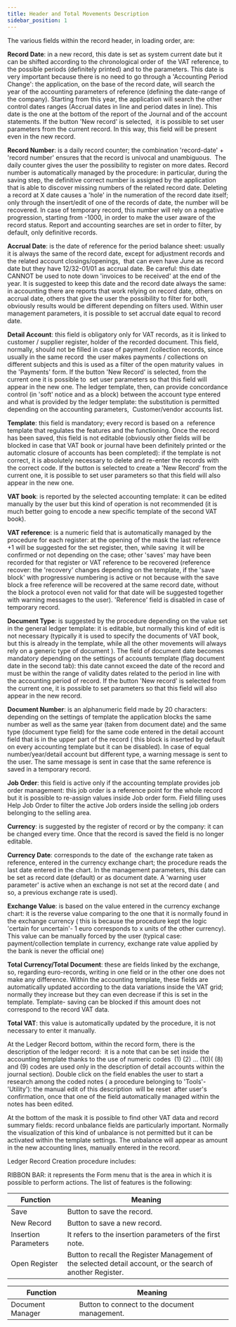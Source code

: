 ```yaml
---
title: Header and Total Movements Description
sidebar_position: 1
---
```


The various fields within the record header, in loading order, are:

**Record Date**: in a new record, this date is set as system current date but it can be shifted according to the chronological order of  the VAT reference, to the possible periods (definitely printed) and to the parameters. This date is very important because there is no need to go through a 'Accounting Period Change': the application, on the base of the record date, will search the year of the accounting parameters of reference (defining the date-range of the company). Starting from this year, the application will search the other control dates ranges (Accrual dates in line and period dates in line). This date is the one at the bottom of the report of the Journal and of the account statements. If the button 'New record' is selected,  it is possible to set user parameters from the current record. In this way, this field will be present even in the new record.

**Record Number**: is a daily record counter; the combination 'record-date' + 'record number' ensures that the record is univocal and unambiguous.  The daily counter gives the user the possibility to register on more dates. Record number is automatically managed by the procedure: in particular, during the saving step, the definitive correct number is assigned by the application that is able to discover missing numbers of the related record date. Deleting a record at X date causes a 'hole' in the numeration of the record date itself; only through the insert/edit of one of the records of date, the number will be recovered. In case of temporary record, this number will rely on a negative progression, starting from -1000, in order to make the user aware of the record status. Report and accounting searches are set in order to filter, by default, only definitive records.

**Accrual Date**: is the date of reference for the period balance sheet: usually it is always the same of the record date, except for adjustment records and the related account closings/openings,  that can even have June as record date but they have 12/32-01/01 as accrual date. Be careful: this date CANNOT be used to note down 'invoices to be received' at the end of the year. It is suggested to keep this date and the record date always the same: in accounting there are reports that work relying on record date, others on accrual date, others that give the user the possibility to filter for both, obviously results would be different depending on filters used. Within user management parameters, it is possible to set accrual date equal to record date.

**Detail Account**: this field is obligatory only for VAT records, as it is linked to customer / supplier register, holder of the recorded document. This field, normally, should not be filled in case of payment /collection records, since usually in the same record  the user makes payments / collections on different subjects and this is used as a filter of the open maturity values  in the 'Payments' form. If the button 'New Record' is selected, from the current one it is possible to  set user parameters so that this field will appear in the new one. The ledger template, then, can provide concordance control (in 'soft' notice and as a block) between the account type entered and what is provided by the ledger template: the substitution is permitted depending on the accounting parameters,  Customer/vendor accounts list.

**Template**: this field is mandatory; every record is based on a  reference template that regulates the features and the functioning. Once the record has been saved, this field is not editable (obviously other fields will be blocked in case that VAT book or journal have been definitely printed or the automatic closure of accounts has been completed): if the template is not correct, it is absolutely necessary to delete and re-enter the records with the correct code. If the button is selected to create a 'New Record' from the current one, it is possible to set user parameters so that this field will also appear in the new one.

**VAT book**: is reported by the selected accounting template: it can be edited manually by the user but this kind of operation is not recommended (it is much better going to encode a new specific template of the second VAT book).

**VAT reference**: is a numeric field that is automatically managed by the procedure for each register: at the opening of the mask the last reference +1 will be suggested for the set register, then, while saving  it will be confirmed or not depending on the case; other 'saves' may have been recorded for that register or VAT reference to be recovered (reference recover: the 'recovery' changes depending on the template, if the 'save block' with progressive numbering is active or not because with the save block a free reference will be recovered at the same record date, without the block a protocol even not valid for that date will be suggested together with warning messages to the user). 'Reference' field is disabled in case of temporary record.

**Document Type**: is suggested by the procedure depending on the value set in the general ledger template: it is editable, but normally this kind of edit is not necessary (typically it is used to specify the documents of VAT book, but this is already in the template, while all the other movements will always rely on a generic type of document ). The field of document date becomes mandatory depending on the settings of accounts template (flag document date in the second tab): this date cannot exceed the date of the record and must be within the range of validity dates related to the period in line with the accounting period of record. If the button 'New record' is selected from the current one, it is possible to set parameters so that this field will also appear in the new record.

**Document Number**: is an alphanumeric field made by 20 characters: depending on the settings of template the application blocks the same number as well as the same year (taken from document date) and the same type (document type field) for the same code entered in the detail account field that is in the upper part of the record ( this block is inserted by default on every accounting template but it can be disabled). In case of equal number/year/detail account but different type, a warning message is sent to the user. The same message is sent in case that the same reference is saved in a temporary record.

**Job Order**: this field is active only if the accounting template provides job order management: this job order is a reference point for the whole record but it is possible to re-assign values inside Job order form. Field filling uses Help Job Order to filter the active Job orders inside the selling job orders belonging to the selling area.

**Currency**: is suggested by the register of record or by the company: it can be changed every time. Once that the record is saved the field is no longer editable.

**Currency Date**: corresponds to the date of  the exchange rate taken as reference, entered in the currency exchange chart; the procedure reads the last date entered in the chart. In the management parameters, this date can be set as record date (default) or as document date. A 'warning user parameter' is active when an exchange is not set at the record date ( and so, a previous exchange rate is used).

**Exchange Value**: is based on the value entered in the currency exchange chart: it is the reverse value comparing to the one that it is normally found in the exchange currency ( this is because the procedure kept the logic 'certain for uncertain'- 1 euro corresponds to x units of the other currency). This value can be manually forced by the user (typical case: payment/collection template in currency, exchange rate value applied by the bank is never the official one)

**Total Currency/Total Document**: these are fields linked by the exchange, so, regarding euro-records, writing in one field or in the other one does not make any difference. Within the accounting template, these fields are automatically updated according to the data variations inside the VAT grid; normally they increase but they can even decrease if this is set in the template. Template- saving can be blocked if this amount does not correspond to the record VAT data.

**Total VAT**: this value is automatically updated by the procedure, it is not necessary to enter it manually.

At the Ledger Record bottom, within the record form, there is the description of the ledger record:  it is a note that can be set inside the accounting template thanks to the use of numeric codes  (1) (2) … (10)( (8) and (9) codes are used only in the description of detail accounts within the journal section). Double click on the field enables the user to start a research among the coded notes ( a procedure belonging to 'Tools'-'Utility'): the manual edit of this description  will be reset  after user's confirmation, once that one of the field automatically managed within the notes has been edited.

At the bottom of the mask it is possible to find other VAT data and record summary fields: record unbalance fields are particularly important. Normally the visualization of this kind of unbalance is not permitted but it can be activated within the template settings. The unbalance will appear as amount in the new accounting lines, manually entered in the record. 

Ledger Record Creation procedure includes:

RIBBON BAR: it represents the Form menu that is the area in which it is possible to perform actions. The list of features is the following:



| Function | Meaning |
| --- | --- |
| Save | Button to save the record. |
| New Record | Button to save a new record. |
| Insertion Parameters | It refers to the insertion parameters of the first note. |
| Open Register | Button to recall the Register Management of the selected detail account, or the search of another Register. |



| Function | Meaning |
| --- | --- |
| Document Manager | Button to connect to the document management. |






